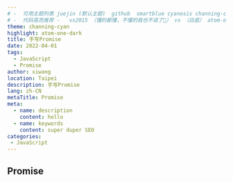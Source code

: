 ```yaml
---
# -  可用主题列表 juejin (默认主题)  github  smartblue cyanosis channing-cyan
# -  代码高亮推荐 -   vs2015 （懂的都懂，不懂的我也不说了🤣） vs （白底） atom-one-dark （atom 用过的同学都懂） atom-one-dark-reasonable （问就是强化版） monokai-sublime （顾名思义 sublime）gradient-dark （瞎眼两件套-暗黑 `慎用`）gradient-light （瞎眼两件套-光明 `慎用`）
theme: channing-cyan
highlight: atom-one-dark
title: 手写Promise
date: 2022-04-01
tags: 
  - JavaScript
  - Promise
author: xiwang
location: Taipei 
description: 手写Promise
lang: zh-CN
metaTitle: Promise
meta:
  - name: description
    content: hello
  - name: keywords
    content: super duper SEO
categories: 
 - JavaScript
---
```


## Promise


